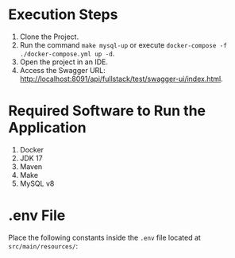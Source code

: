 # Execution Steps

1. Clone the Project.
2. Run the command `make mysql-up` or execute `docker-compose -f ./docker-compose.yml up -d`.
3. Open the project in an IDE.
4. Access the Swagger URL: [http://localhost:8091/api/fullstack/test/swagger-ui/index.html](http://localhost:8091/api/fullstack/test/swagger-ui/index.html).

# Required Software to Run the Application

1. Docker
2. JDK 17
3. Maven
4. Make
5. MySQL v8

# .env File

Place the following constants inside the `.env` file located at `src/main/resources/`:
